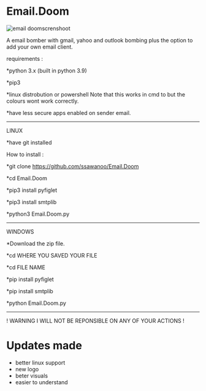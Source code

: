 # Email.Doom


![email doomscrenshoot](https://user-images.githubusercontent.com/68533095/114061245-82171800-9896-11eb-8167-8a2b3c10d44e.png)


A email bomber with gmail, yahoo and outlook bombing plus the option to add your own email client.

requirements :

*python 3.x (built in python 3.9)

*pip3

*linux distrobution or powershell Note that this works in cmd to but the colours wont work correctly.

*have less secure apps enabled on sender email.
______________________________________
LINUX


*have git installed

How to install :

*git clone https://github.com/ssawanoo/Email.Doom

*cd Email.Doom

*pip3 install pyfiglet

*pip3 install smtplib

*python3 Email.Doom.py

________________________________________
WINDOWS


*Download the zip file.

*cd WHERE YOU SAVED YOUR FILE

*cd FILE NAME

*pip install pyfiglet

*pip install smtplib

*python Email.Doom.py

_______________________________________

! WARNING I WILL NOT BE REPONSIBLE ON ANY OF YOUR ACTIONS !

# Updates made
- better linux support
- new logo
- beter visuals
- easier to understand
